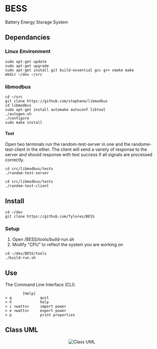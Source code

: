 # BESS
Battery Energy Storage System

## Dependancies
### Linux Environment
``` console
sudo apt-get update
sudo apt-get upgrade
sudo apt-get install git build-essential gcc g++ cmake make
mkdir ~/dev ~/src
```
### libmodbus
``` console
cd ~/src
git clone https://github.com/stephane/libmodbus
cd libmodbus
sudo apt-get install automake autoconf libtool
./autogen.sh
./configure
sudo make install
```
#### Test
Open two terminals run the random-test-server in one and the randome-test-client in the other. The client will send a variety of response to the server and should response with test success if all signals are processed correctly.

``` console
cd src/libmodbus/tests
./random-test-server
```

``` console
cd src/libmodbus/tests
./random-test-client
```

## Install
``` console
cd ~/dev
git clone https://github.com/Tylores/BESS
```

### Setup
1. Open /BESS/tools/build-run.sh
2. Modify "CPU" to reflect the system you are working on

``` console
cd ~/dev/BESS/tools
./build-run.sh
```
## Use
The Command Line Interface (CLI).

```
        [Help]
> q             quit
> h             help
> i <watts>     import power
> e <watts>     export power
> p             print properties
```

## Class UML

<p align="center">
  <img src="EWH-class-uml.png" alt="Class UML">
</p>
